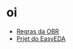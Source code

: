 # oi
- [Regras da OBR](https://www.obr.org.br/manuais/OBR2023_MP_ManualRegrasRegionalEstadual.pdf)
- [Prjet do EasyEDA](https://u.easyeda.com/join?type=project&key=b0c53d26623ca0f7be4ec1aa16b40db0&inviter=3584933e3524460bab61ca1e0cbfc855)
